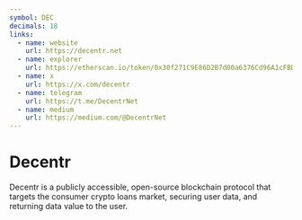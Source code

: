 ```yaml
---
symbol: DEC
decimals: 18
links:
  - name: website
    url: https://decentr.net
  - name: explorer
    url: https://etherscan.io/token/0x30f271C9E86D2B7d00a6376Cd96A1cFBD5F0b9b3
  - name: x
    url: https://x.com/decentr
  - name: telegram
    url: https://t.me/DecentrNet
  - name: medium
    url: https://medium.com/@DecentrNet
---
```


# Decentr

Decentr is a publicly accessible, open-source blockchain protocol that targets the consumer crypto loans market, securing user data, and returning data value to the user.

